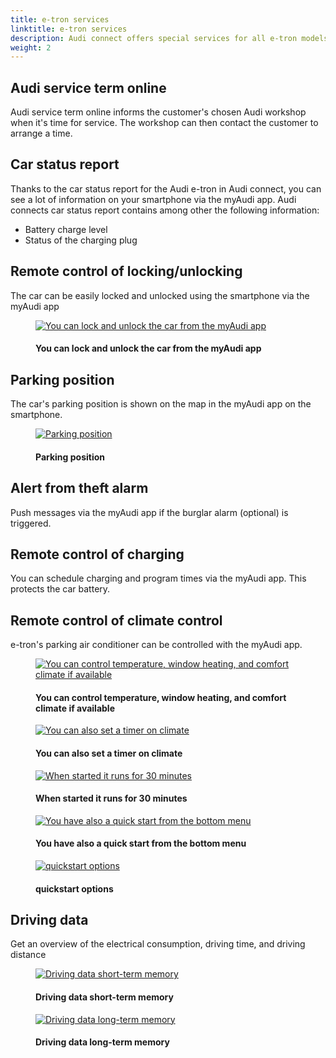 ```yaml
---
title: e-tron services
linktitle: e-tron services
description: Audi connect offers special services for all e-tron models, which help, for example, in managing the vehicle status at a glance, including the charging status and the driving data of the vehicle.
weight: 2
---
```

<!-- markdownlint-disable MD033 -->

## Audi service term online

Audi service term online informs the customer's chosen Audi workshop when it's time for service. The workshop can then contact the customer to arrange a time.

## Car status report

Thanks to the car status report for the Audi e-tron in Audi connect, you can see a lot of information on your smartphone via the myAudi app. Audi connects car status report contains among other the following information:

- Battery charge level
- Status of the charging plug

## Remote control of locking/unlocking

The car can be easily locked and unlocked using the smartphone via the myAudi app

<figure>
    <a href="https://media.electrichasgoneaudi.net/multimedia/technology/audiconnect/etronservices/locking.jpg">
        <img src="https://media.electrichasgoneaudi.net/multimedia/technology/audiconnect/etronservices/lockings.jpg"
        alt="You can lock and unlock the car from the myAudi app" title="You can lock and unlock the car from the myAudi app">
    </a>
    <figcaption><h4>You can lock and unlock the car from the myAudi app</h4></figcaption>
</figure>

## Parking position

The car's parking position is shown on the map in the myAudi app on the smartphone.

<figure>
    <a href="https://media.electrichasgoneaudi.net/multimedia/technology/audiconnect/etronservices/parkingposition.jpg">
        <img src="https://media.electrichasgoneaudi.net/multimedia/technology/audiconnect/etronservices/parkingpositions.jpg"
        alt="Parking position" title="Parking position">
    </a>
    <figcaption><h4>Parking position</h4></figcaption>
</figure>

## Alert from theft alarm

Push messages via the myAudi app if the burglar alarm (optional) is triggered.

## Remote control of charging

You can schedule charging and program times via the myAudi app. This protects the car battery.

## Remote control of climate control

e-tron's parking air conditioner can be controlled with the myAudi app.

<figure>
    <a href="https://media.electrichasgoneaudi.net/multimedia/technology/audiconnect/etronservices/climatecontrol1.jpg">
        <img src="https://media.electrichasgoneaudi.net/multimedia/technology/audiconnect/etronservices/climatecontrol1s.jpg"
        alt="You can control temperature, window heating, and comfort climate if available" title="You can control temperature, window heating, and comfort climate if available">
    </a>
    <figcaption><h4>You can control temperature, window heating, and comfort climate if available</h4></figcaption>
</figure>

<figure>
    <a href="https://media.electrichasgoneaudi.net/multimedia/technology/audiconnect/etronservices/climatecontrol2.jpg">
        <img src="https://media.electrichasgoneaudi.net/multimedia/technology/audiconnect/etronservices/climatecontrol2s.jpg"
        alt="You can also set a timer on climate" title="You can also set a timer on climate">
    </a>
    <figcaption><h4>You can also set a timer on climate</h4></figcaption>
</figure>

<figure>
    <a href="https://media.electrichasgoneaudi.net/multimedia/technology/audiconnect/etronservices/climatecontrol3.jpg">
        <img src="https://media.electrichasgoneaudi.net/multimedia/technology/audiconnect/etronservices/climatecontrol3s.jpg"
        alt="When started it runs for 30 minutes" title="When started it runs for 30 minutes">
    </a>
    <figcaption><h4>When started it runs for 30 minutes</h4></figcaption>
</figure>

<figure>
    <a href="https://media.electrichasgoneaudi.net/multimedia/technology/audiconnect/etronservices/climatecontrol4.jpg">
        <img src="https://media.electrichasgoneaudi.net/multimedia/technology/audiconnect/etronservices/climatecontrol4s.jpg"
        alt="You have also a quick start from the bottom menu" title="You have also a quick start from the bottom menu">
    </a>
    <figcaption><h4>You have also a quick start from the bottom menu</h4></figcaption>
</figure>

<figure>
    <a href="https://media.electrichasgoneaudi.net/multimedia/technology/audiconnect/etronservices/climatecontrol5.jpg">
        <img src="https://media.electrichasgoneaudi.net/multimedia/technology/audiconnect/etronservices/climatecontrol5s.jpg"
        alt="quickstart options" title="quickstart options">
    </a>
    <figcaption><h4>quickstart options</h4></figcaption>
</figure>

## Driving data

Get an overview of the electrical consumption, driving time, and driving distance

<figure>
    <a href="https://media.electrichasgoneaudi.net/multimedia/technology/audiconnect/etronservices/drivingdata.jpg">
        <img src="https://media.electrichasgoneaudi.net/multimedia/technology/audiconnect/etronservices/drivingdatas.jpg"
        alt="Driving data short-term memory" title="Driving data short-term memory">
    </a>
    <figcaption><h4>Driving data short-term memory</h4></figcaption>
</figure>

<figure>
    <a href="https://media.electrichasgoneaudi.net/multimedia/technology/audiconnect/etronservices/drivingdata2.jpg">
        <img src="https://media.electrichasgoneaudi.net/multimedia/technology/audiconnect/etronservices/drivingdata2s.jpg"
        alt="Driving data long-term memory" title="Driving data long-term memory">
    </a>
    <figcaption><h4>Driving data long-term memory</h4></figcaption>
</figure>
